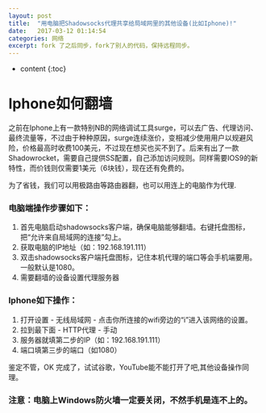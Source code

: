 ```yaml
---
layout: post
title:  "用电脑把Shadowsocks代理共享给局域网里的其他设备(比如Iphone)!"
date:   2017-03-12 01:14:54
categories: 网络
excerpt: fork 了之后同步，fork了别人的代码，保持远程同步。
---
```


* content
{:toc}

# Iphone如何翻墙
之前在Iphone上有一款特别NB的网络调试工具surge，可以去广告、代理访问、最终流量等，不过由于种种原因，surge连续涨价，变相减少使用用户以规避风险，价格最高时收费100美元，不过现在想买也买不到了。后来有出了一款Shadowrocket，需要自己提供SS配置，自己添加访问规则。同样需要IOS9的新特性，而价钱则仅需要1美元（6块钱），现在还有免费的。

为了省钱，我们可以用极路由等路由器翻，也可以用连上的电脑作为代理.

### 电脑端操作步骤如下：

1. 首先电脑启动shadowsocks客户端，确保电脑能够翻墙。右键托盘图标，把“允许来自局域网的连接”勾上。
2. 获取电脑的IP地址（如：192.168.191.111） 
3. 双击shadowsocks客户端托盘图标，记住本机代理的端口等会手机端要用。一般默认是1080。
4. 需要翻墙的设备设置代理服务器

### Iphone如下操作：
 1. 打开设置 - 无线局域网 - 点击你所连接的wifi旁边的“i”进入该网络的设置。
 2. 拉到最下面 - HTTP代理 - 手动
 3. 服务器就填第二步的IP（如：192.168.191.111）
 4. 端口填第三步的端口（如1080）
 
 鉴定不管，OK 完成了，试试谷歌，YouTube能不能打开了吧,其他设备操作同理。

### 注意：电脑上Windows防火墙一定要关闭，不然手机是连不上的。
